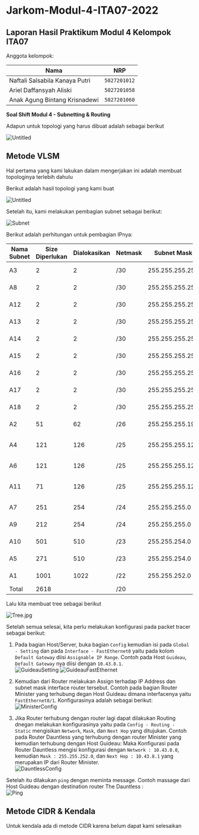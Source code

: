 # Jarkom-Modul-4-ITA07-2022

## Laporan Hasil Praktikum Modul 4 Kelompok ITA07

Anggota kelompok: 

| Nama                           | NRP          | 
| -------------------------------| -------------| 
| Naftali Salsabila Kanaya Putri    | `5027201012` | 
| Ariel Daffansyah Aliski           | `5027201058` | 
| Anak Agung Bintang Krisnadewi     | `5027201060` |

**Soal Shift Modul 4 - Subnetting & Routing**

Adapun untuk topologi yang harus dibuat adalah sebagai berikut

![Untitled](img/Untitled.png)

## Metode VLSM

Hal pertama yang kami lakukan dalam mengerjakan ini adalah membuat topologinya terlebih dahulu

Berikut adalah hasil topologi yang kami buat

![Untitled](img/Untitled%201.png)

Setelah itu, kami melakukan pembagian subnet sebagai berikut:

![Subnet](img/subnet.png)

Berikut adalah perhitungan untuk pembagian IPnya:

| Nama Subnet | Size Diperlukan | Dialokasikan | Netmask | Subnet Mask | Network ID | Assignable IP Range | Broadcast Address |
| --- | --- | --- | --- | --- | --- | --- | --- |
| A3 | 2 | 2 | /30 | 255.255.255.252 | 10.43.0.0 | 10.43.0.1 - 10.43.0.2 | 10.43.0.3 |
| A8 | 2 | 2 | /30 | 255.255.255.252 | 10.43.0.4 | 10.43.0.5 - 0.48.0.6 | 10.43.0.7 |
| A12 | 2 | 2 | /30 | 255.255.255.252 | 10.43.0.8 | 10.43.0.9 - 10.43.0.10 | 10.43.0.11 |
| A13 | 2 | 2 | /30 | 255.255.255.252 | 10.43.0.12 | 10.43.0.13 - 10.43.0.14 | 10.43.0.15 |
| A14 | 2 | 2 | /30 | 255.255.255.252 | 10.43.0.16 | 10.43.0.17 - 10.43.018 | 10.43.0.19 |
| A15 | 2 | 2 | /30 | 255.255.255.252 | 10.43.0.20 | 10.43.0.21 - 10.43.0.22 | 10.43.0.23 |
| A16 | 2 | 2 | /30 | 255.255.255.252 | 10.43.0.24 | 10.43.0.25 - 10.43.0.26 | 10.43.0.27 |
| A17 | 2 | 2 | /30 | 255.255.255.252 | 10.43.0.28 | 10.43.0.29 - 10.43.0.30 | 10.43.0.31 |
| A18 | 2 | 2 | /30 | 255.255.255.252 | 10.43.0.32 | 10.43.0.33 - 10.43.0.34 | 10.43.0.35 |
| A2 | 51 | 62 | /26 | 255.255.255.192 | 10.43.0.64 | 10.43.0.65 - 10.43.0.126 | 10.43.0.127 |
| A4 | 121 | 126 | /25 | 255.255.255.128 | 10.43.0.128 | 10.43.0.129 - 10.43.0.254 | 10.43.0.255 |
| A6 | 121 | 126 | /25 | 255.255.255.128 | 10.43.1.0 | 10.43.1.1 - 10.43.1.126 | 10.43.1.127 |
| A11 | 71 | 126 | /25 | 255.255.255.128 | 10.43.1.128 | 10.43.1.129 - 10.43.1.254 | 10.43.1.255 |
| A7 | 251 | 254 | /24 | 255.255.255.0 | 10.43.2.0 | 10.43.2.1 - 10.43.2.254 | 10.43.2.255 |
| A9 | 212 | 254 | /24 | 255.255.255.0 | 10.43.3.0 | 10.43.3.1 - 10.43.3.245 | 10.43.3.255 |
| A10 | 501 | 510 | /23 | 255.255.254.0 | 10.43.4.0 | 10.43.4.1 - 10.43.5.254 | 10.43.5.255 |
| A5 | 271 | 510 | /23 | 255.255.254.0 | 10.43.6.0 | 10.43.6.1 - 10.43.7.254 | 10.43.7.255 |
| A1 | 1001 | 1022 | /22 | 255.255.252.0 | 10.43.8.0 | 10.43.8.1 - 10.43.11.254 | 10.43.11.255 |
| Total | 2618 |  | /20 |  |  |  |  |

Lalu kita membuat tree sebagai berikut

![Tree.jpg](img/Tree.jpg)

Setelah semua selesai, kita perlu melakukan konfigurasi pada packet tracer sebagai berikut:

1. Pada bagian Host/Server, buka bagian `Config` kemudian isi pada `Global - Setting` dan pada `Interface - FastEthernet0` yaitu pada kolom `Default Gateway` diisi `Assignable IP Range`. Contoh pada Host `Guideau`, `Default Gateway` nya diisi dengan `10.43.8.1`. </br>
![GuideauSetting](img/GuideauSetting.jpg)
![GuideauFastEthernet](img/GuideauFastEthernet.jpg)

2. Kemudian dari Router melakukan Assign terhadap IP Address dan subnet mask interface router tersebut. Contoh pada bagian Router Minister yang terhubung degan Host Guideau dimana interfacenya yaitu `FastEthernet0/1`. Konfigurasinya adalah sebagai berikut: </br>
![MinisterConfig](img/MinisterConfig.jpg)

3. Jika Router terhubung dengan router lagi dapat dilakukan Routing dnegan melakukan konfigurasinya yaitu pada `Config - Routing - Static` mengisikan `Network`, `Mask`, dan `Next Hop` yang ditujukan. Contoh pada Router Dauntless yang terhubung dengan router Minister yang kemudian terhubung dengan Host Guideau: Maka Konfigurasi pada Router Dauntless mengisi konfigurasi dengan `Network : 10.43.8.0`, kemudian `Mask : 255.255.252.0`, dan `Next Hop : 10.43.8.1` yang merupakan IP dari Router Minister. </br>
![DauntlessConfig](img/DauntlessConfig.jpg)

Setelah itu dilakukan `ping` dengan meminta message. Contoh massage dari Host Guideau dengan destination router The Dauntless : </br>
![Ping](img/Ping.jpg)

## Metode CIDR & Kendala

Untuk kendala ada di metode CIDR karena belum dapat kami selesaikan
